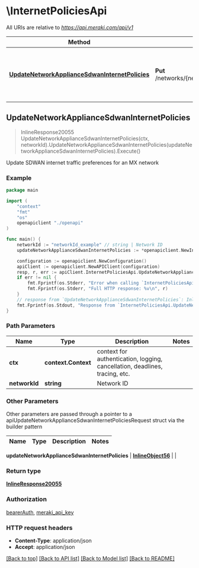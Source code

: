 # \InternetPoliciesApi

All URIs are relative to *https://api.meraki.com/api/v1*

Method | HTTP request | Description
------------- | ------------- | -------------
[**UpdateNetworkApplianceSdwanInternetPolicies**](InternetPoliciesApi.md#UpdateNetworkApplianceSdwanInternetPolicies) | **Put** /networks/{networkId}/appliance/sdwan/internetPolicies | Update SDWAN internet traffic preferences for an MX network



## UpdateNetworkApplianceSdwanInternetPolicies

> InlineResponse20055 UpdateNetworkApplianceSdwanInternetPolicies(ctx, networkId).UpdateNetworkApplianceSdwanInternetPolicies(updateNetworkApplianceSdwanInternetPolicies).Execute()

Update SDWAN internet traffic preferences for an MX network



### Example

```go
package main

import (
    "context"
    "fmt"
    "os"
    openapiclient "./openapi"
)

func main() {
    networkId := "networkId_example" // string | Network ID
    updateNetworkApplianceSdwanInternetPolicies := *openapiclient.NewInlineObject56() // InlineObject56 |  (optional)

    configuration := openapiclient.NewConfiguration()
    apiClient := openapiclient.NewAPIClient(configuration)
    resp, r, err := apiClient.InternetPoliciesApi.UpdateNetworkApplianceSdwanInternetPolicies(context.Background(), networkId).UpdateNetworkApplianceSdwanInternetPolicies(updateNetworkApplianceSdwanInternetPolicies).Execute()
    if err != nil {
        fmt.Fprintf(os.Stderr, "Error when calling `InternetPoliciesApi.UpdateNetworkApplianceSdwanInternetPolicies``: %v\n", err)
        fmt.Fprintf(os.Stderr, "Full HTTP response: %v\n", r)
    }
    // response from `UpdateNetworkApplianceSdwanInternetPolicies`: InlineResponse20055
    fmt.Fprintf(os.Stdout, "Response from `InternetPoliciesApi.UpdateNetworkApplianceSdwanInternetPolicies`: %v\n", resp)
}
```

### Path Parameters


Name | Type | Description  | Notes
------------- | ------------- | ------------- | -------------
**ctx** | **context.Context** | context for authentication, logging, cancellation, deadlines, tracing, etc.
**networkId** | **string** | Network ID | 

### Other Parameters

Other parameters are passed through a pointer to a apiUpdateNetworkApplianceSdwanInternetPoliciesRequest struct via the builder pattern


Name | Type | Description  | Notes
------------- | ------------- | ------------- | -------------

 **updateNetworkApplianceSdwanInternetPolicies** | [**InlineObject56**](InlineObject56.md) |  | 

### Return type

[**InlineResponse20055**](InlineResponse20055.md)

### Authorization

[bearerAuth](../README.md#bearerAuth), [meraki_api_key](../README.md#meraki_api_key)

### HTTP request headers

- **Content-Type**: application/json
- **Accept**: application/json

[[Back to top]](#) [[Back to API list]](../README.md#documentation-for-api-endpoints)
[[Back to Model list]](../README.md#documentation-for-models)
[[Back to README]](../README.md)

